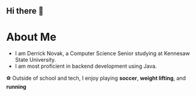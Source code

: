 ## Hi there 👋

# About Me
- I am Derrick Novak, a Computer Science Senior studying at Kennesaw State University.
- I am most proficient in backend development using Java.

⚽ Outside of school and tech, I enjoy playing **soccer**, **weight lifting**, and **running**
<!--
**DN8899/DN8899** is a ✨ _special_ ✨ repository because its `README.md` (this file) appears on your GitHub profile.

Here are some ideas to get you started:

- 🔭 I’m currently working on ...
- 🌱 I’m currently learning ...
- 👯 I’m looking to collaborate on ...
- 🤔 I’m looking for help with ...
- 💬 Ask me about ...
- 📫 How to reach me: ...
- 😄 Pronouns: ...
- ⚡ Fun fact: ...
-->

